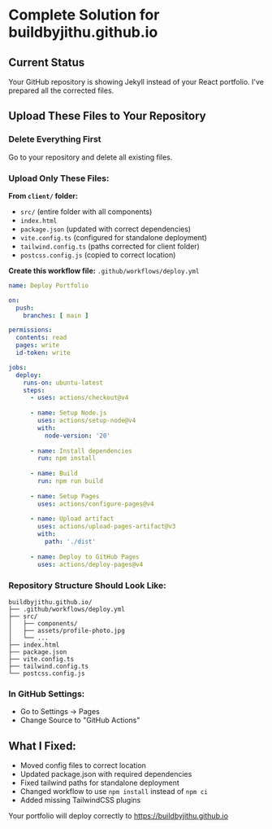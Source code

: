 # Complete Solution for buildbyjithu.github.io

## Current Status
Your GitHub repository is showing Jekyll instead of your React portfolio. I've prepared all the corrected files.

## Upload These Files to Your Repository

### Delete Everything First
Go to your repository and delete all existing files.

### Upload Only These Files:

**From `client/` folder:**
- `src/` (entire folder with all components)
- `index.html`
- `package.json` (updated with correct dependencies)
- `vite.config.ts` (configured for standalone deployment)
- `tailwind.config.ts` (paths corrected for client folder)
- `postcss.config.js` (copied to correct location)

**Create this workflow file:**
`.github/workflows/deploy.yml`
```yaml
name: Deploy Portfolio

on:
  push:
    branches: [ main ]

permissions:
  contents: read
  pages: write
  id-token: write

jobs:
  deploy:
    runs-on: ubuntu-latest
    steps:
      - uses: actions/checkout@v4
      
      - name: Setup Node.js
        uses: actions/setup-node@v4
        with:
          node-version: '20'
      
      - name: Install dependencies
        run: npm install
      
      - name: Build
        run: npm run build
      
      - name: Setup Pages
        uses: actions/configure-pages@v4
      
      - name: Upload artifact
        uses: actions/upload-pages-artifact@v3
        with:
          path: './dist'
      
      - name: Deploy to GitHub Pages
        uses: actions/deploy-pages@v4
```

### Repository Structure Should Look Like:
```
buildbyjithu.github.io/
├── .github/workflows/deploy.yml
├── src/
│   ├── components/
│   ├── assets/profile-photo.jpg
│   └── ...
├── index.html
├── package.json
├── vite.config.ts
├── tailwind.config.ts
└── postcss.config.js
```

### In GitHub Settings:
- Go to Settings → Pages
- Change Source to "GitHub Actions"

## What I Fixed:
- Moved config files to correct location
- Updated package.json with required dependencies
- Fixed tailwind paths for standalone deployment
- Changed workflow to use `npm install` instead of `npm ci`
- Added missing TailwindCSS plugins

Your portfolio will deploy correctly to https://buildbyjithu.github.io